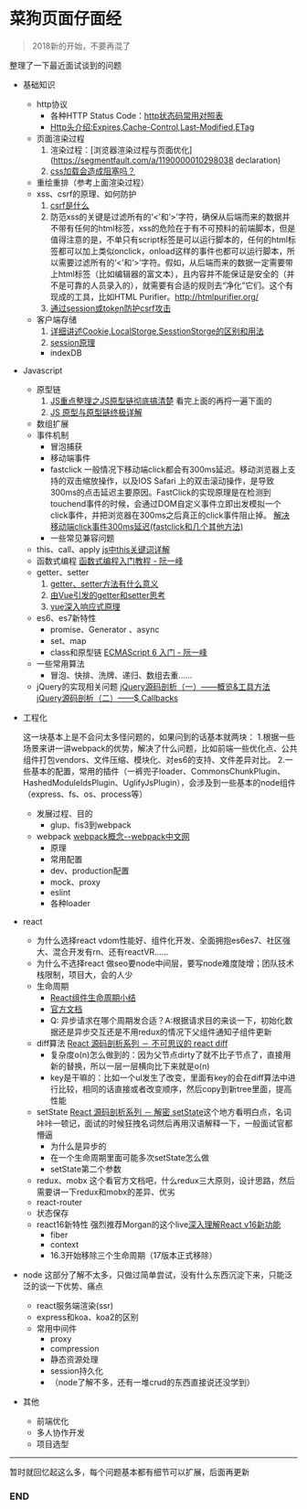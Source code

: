 # 菜狗页面仔面经
>  2018新的开始，不要再混了

整理了一下最近面试谈到的问题

+ 基础知识
    + http协议
        + 各种HTTP Status Code：[http状态码常用对照表](http://tool.oschina.net/commons?type=5)
        + [Http头介绍:Expires,Cache-Control,Last-Modified,ETag](http://www.51testing.com/html/28/116228-238337.html)
    + 页面渲染过程
        1. 渲染过程：[浏览器渲染过程与页面优化](https://segmentfault.com/a/1190000010298038  declaration)
        2. [css加载会造成阻塞吗？](https://www.cnblogs.com/chenjg/p/7126822.html)
    + 重绘重排（参考上面渲染过程）
    + xss、csrf的原理、如何防护
        1. [csrf是什么](https://zhuanlan.zhihu.com/p/22521378)
        2. 防范xss的关键是过滤所有的‘<’和‘>’字符，确保从后端而来的数据并不带有任何的html标签，xss的危险在于有不可预料的前端脚本，但是值得注意的是，不单只有script标签是可以运行脚本的，任何的html标签都可以加上类似onclick，onload这样的事件也都可以运行脚本，所以需要过滤所有的‘<’和‘>’字符。假如，从后端而来的数据一定需要带上html标签（比如编辑器的富文本），且内容并不能保证是安全的（并不是可靠的人员录入的），就需要有合适的规则去“净化”它们。这个有现成的工具，比如HTML Purifier。http://htmlpurifier.org/
        3. [通过session或token防护csrf攻击](https://www.zhihu.com/question/21385375/answer/20850443)
    + 客户端存储
        1. [详细讲述Cookie,LocalStorge,SesstionStorge的区别和用法](https://segmentfault.com/a/1190000007506189)
        2. [session原理](https://segmentfault.com/a/1190000004627894)
        + indexDB 

+ Javascript
    + 原型链
        1. [JS重点整理之JS原型链彻底搞清楚](https://zhuanlan.zhihu.com/p/22787302)
        看完上面的再捋一遍下面的
        2. [JS 原型与原型链终极详解](https://www.jianshu.com/p/dee9f8b14771)
    + 数组扩展
    + 事件机制
        + 冒泡捕获
        + 移动端事件
        + fastclick
            一般情况下移动端click都会有300ms延迟。移动浏览器上支持的双击缩放操作，以及IOS Safari 上的双击滚动操作，是导致300ms的点击延迟主要原因。FastClick的实现原理是在检测到touchend事件的时候，会通过DOM自定义事件立即出发模拟一个click事件，并把浏览器在300ms之后真正的click事件阻止掉。
            [解决移动端click事件300ms延迟(fastclick和几个其他方法)](https://www.jianshu.com/p/16d3e4f9b2a9)
        + 一些常见兼容问题
    + this、call、apply
        [js中this关键词详解](https://segmentfault.com/a/1190000003046071)
    + 函数式编程
        [函数式编程入门教程 - 阮一峰](http://www.ruanyifeng.com/blog/2017/02/fp-tutorial.html)
    + getter、setter
        1. [getter、setter方法有什么意义](https://www.zhihu.com/question/21401198)
        2. [由Vue引发的getter和setter思考](https://www.cnblogs.com/chinajins/p/5996835.html) 
        3.  [vue深入响应式原理](https://cn.vuejs.org/v2/guide/reactivity.html)
    + es6、es7新特性
        + promise、Generator 、async
        + set、map
        + class和原型链
        [ECMAScript 6 入门 - 阮一峰](https://github.com/ruanyf/es6tutorial)
    + 一些常用算法
        + 冒泡、快排、洗牌、递归、数组去重……
    + jQuery的实现相关问题
        [jQuery源码剖析（一）——概览&工具方法](https://www.w3ctech.com/topic/256)
        [jQuery源码剖析（二）——$.Callbacks](https://www.w3ctech.com/topic/257)

+ 工程化

	这一块基本上是不会问太多怪问题的，如果问到的话基本就两块：
	1.根据一些场景来讲一讲webpack的优势，解决了什么问题，比如前端一些优化点、公共组件打包vendors、文件压缩、模块化、对es6的支持、文件差异对比。
	2.一些基本的配置，常用的插件（一裤兜子loader、CommonsChunkPlugin、HashedModuleIdsPlugin、UglifyJsPlugin），会涉及到一些基本的node组件（express、fs、os、process等）
    + 发展过程、目的
        + glup、fis3到webpack
    + webpack [webpack概念--webpack中文网](https://www.webpackjs.com/concepts/)
        + 原理
        + 常用配置
        + dev、production配置
        + mock、proxy
        + eslint
        + 各种loader
        
+ react
    + 为什么选择react
	    vdom性能好、组件化开发、全面拥抱es6es7、社区强大、混合开发有rn、还有reactVR……
	+ 为什么不选择react
	    做seo要node中间层，要写node难度陡增；团队技术栈限制，项目大，会的人少
    + 生命周期
	    + [React组件生命周期小结](https://www.jianshu.com/p/4784216b8194)
		+ [官方文档](https://reactjs.org/docs/components-and-props.html#es6-classes)
		+ Q: 异步请求在哪个周期发合适？A:根据请求目的来谈一下，初始化数据还是异步交互还是不用redux的情况下父组件通知子组件更新
    + diff算法
	    [React 源码剖析系列 － 不可思议的 react diff](https://zhuanlan.zhihu.com/p/20346379)
        + 复杂度o(n)怎么做到的：因为父节点dirty了就不比子节点了，直接用新的替换，所以一层一层横向比下来就是o(n) 
        + key是干嘛的：比如一个ul发生了改变，里面有key的会在diff算法中进行比较，相同的话直接或者改变顺序，然后copy到新tree里面，提高性能
    + setState
        [React 源码剖析系列 － 解密 setState](https://zhuanlan.zhihu.com/p/20328570)这个地方看明白点，名词咔咔一顿记，面试的时候狂拽名词然后再用汉语解释一下，一般面试官都懵逼
        + 为什么是异步的
        + 在一个生命周期里面可能多次setState怎么做
		+ setState第二个参数
    + redux、mobx
	这个看官方文档吧，什么redux三大原则，设计思路，然后需要讲一下redux和mobx的差异、优劣
    + react-router
    + 状态保存
	+ react16新特性
	    强烈推荐Morgan的这个live[深入理解React v16新功能](https://www.zhihu.com/lives/896398188230103040)
	    + fiber
		+ context
		+ 16.3开始移除三个生命周期（17版本正式移除）

+ node
这部分了解不太多，只做过简单尝试，没有什么东西沉淀下来，只能泛泛的谈一下优势、痛点
	+ react服务端渲染(ssr)
    + express和koa、koa2的区别
    + 常用中间件
        + proxy
        + compression
        + 静态资源处理
        + session持久化
        + （node了解不多，还有一堆crud的东西直接说还没学到）

+ 其他
    + 前端优化
    + 多人协作开发
    + 项目选型
    
------
暂时就回忆起这么多，每个问题基本都有细节可以扩展，后面再更新

### END
